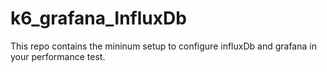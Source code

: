 # k6_grafana_InfluxDb


This repo contains the mininum setup to configure influxDb and grafana in your performance test. 
